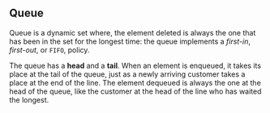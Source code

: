 ## Queue
Queue is a dynamic set where, the element deleted is always the one that has been in the set for the longest time: the queue implements a _first-in_, _first-out_, or `FIFO`, policy.

The queue has a __head__ and a __tail__. When an element is enqueued, it takes its place at the tail of the queue, just as a newly arriving customer takes a place at the end of the line. The element dequeued is always the one at the head of the queue, like the customer at the head of the line who has waited the longest.